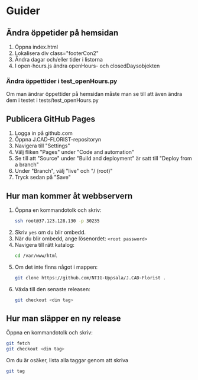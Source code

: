 # Guider
## Ändra öppetider på hemsidan
1. Öppna index.html
2. Lokalisera div class="footerCon2"
3. Ändra dagar och/eller tider i listorna
4. I open-hours.js ändra openHours- och closedDaysobjekten

### Ändra öppettider i test_openHours.py
Om man ändrar öppettider på hemsidan måste man se till att även ändra dem i testet i tests/test_openHours.py

## Publicera GitHub Pages
1. Logga in på github.com
2. Öppna J.CAD-FLORIST-repositoryn
3. Navigera till "Settings"
4. Välj fliken "Pages" under "Code and automation"
5. Se till att "Source" under "Build and deployment" är satt till "Deploy from a branch"
6. Under "Branch", välj "live" och "/ (root)"
7. Tryck sedan på "Save"

## Hur man kommer åt webbservern

1. Öppna en kommandotolk och skriv:
    ```bash
    ssh root@37.123.128.130 -p 30235
    ```
2. Skriv `yes` om du blir ombedd.
3. När du blir ombedd, ange lösenordet: `<root password>`
4. Navigera till rätt katalog:
    ```bash
    cd /var/www/html
    ```
5. Om det inte finns något i mappen:
    ```bash
    git clone https://github.com/NTIG-Uppsala/J.CAD-Florist .
    ```
6. Växla till den senaste releasen:
    ```bash
    git checkout <din tag> 
    ```

## Hur man släpper en ny release

Öppna en kommandotolk och skriv:

```bash
git fetch
git checkout <din tag> 
```
Om du är osäker, lista alla taggar genom att skriva
```bash
git tag
```

